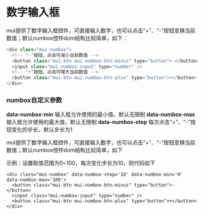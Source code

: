 # 数字输入框

mui提供了数字输入框控件，可直接输入数字，也可以点击“+”、“-”按钮变换当前数值；默认numbox控件dom结构比较简单，如下：

```js
<div class="mui-numbox">
  <!-- "-"按钮，点击可减小当前数值 -->
  <button class="mui-btn mui-numbox-btn-minus" type="button">-</button>
  <input class="mui-numbox-input" type="number" />
  <!-- "+"按钮，点击可增大当前数值 -->
  <button class="mui-btn mui-numbox-btn-plus" type="button">+</button>
</div>
```

### **numbox自定义参数**

**data-numbox-min**
输入框允许使用的最小值，默认无限制
**data-numbox-max**
输入框允许使用的最大值，默认无限制
**data-numbox-step**
每次点击“+”、“-”按钮变化的步长，默认步长为1

mui提供了数字输入框控件，可直接输入数字，也可以点击“+”、“-”按钮变换当前数值；默认numbox控件dom结构比较简单，如下

示例：设置取值范围为0~100，每次变化步长为10，则代码如下

```
<div class="mui-numbox" data-numbox-step='10' data-numbox-min='0' data-numbox-max='100'>
  <button class="mui-btn mui-numbox-btn-minus" type="button">-</button>
  <input class="mui-numbox-input" type="number" />
  <button class="mui-btn mui-numbox-btn-plus" type="button">+</button>
</div>
```

